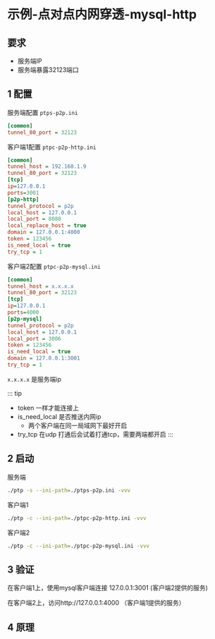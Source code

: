 # 示例-点对点内网穿透-mysql-http

## 要求

* 服务端IP
* 服务端暴露32123端口

## 1 配置


服务端配置
`ptps-p2p.ini`
```ini
[common]
tunnel_80_port = 32123
```

客户端1配置 
`ptpc-p2p-http.ini` 

```ini
[common]
tunnel_host = 192.168.1.9
tunnel_80_port = 32123
[tcp]
ip=127.0.0.1
ports=3001
[p2p-http]
tunnel_protocol = p2p
local_host = 127.0.0.1
local_port = 8080
local_replace_host = true
domain = 127.0.0.1:4000
token = 123456
is_need_local = true
try_tcp = 1
```

客户端2配置
`ptpc-p2p-mysql.ini` 

```ini
[common]
tunnel_host = x.x.x.x
tunnel_80_port = 32123
[tcp]
ip=127.0.0.1
ports=4000
[p2p-mysql]
tunnel_protocol = p2p
local_host = 127.0.0.1
local_port = 3006
token = 123456
is_need_local = true
domain = 127.0.0.1:3001
try_tcp = 1
```


`x.x.x.x` 是服务端ip

::: tip

* token 一样才能连接上
* is_need_local 是否推送内网ip
  * 两个客户端在同一局域网下最好开启
* try_tcp 在udp 打通后会试着打通tcp，需要两端都开启
:::


## 2 启动


服务端
```sh
./ptp -s --ini-path=./ptps-p2p.ini -vvv
```


客户端1

```sh
./ptp -c --ini-path=./ptpc-p2p-http.ini -vvv
```

客户端2

```sh
./ptp -c --ini-path=./ptpc-p2p-mysql.ini -vvv
```


## 3 验证

在客户端1上，使用mysql客户端连接 127.0.0.1:3001 (客户端2提供的服务)


在客户端2上，访问http://127.0.0.1:4000 （客户端1提供的服务）


## 4 原理



